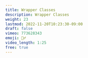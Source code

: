 ```yaml
---
title: Wrapper Classes
description: Wrapper Classes
weight: 23
lastmod: 2022-11-20T10:23:30-09:00
draft: false
vimeo: 773628343
emoji: 👮‍♂️
video_length: 1:25
free: true
---
```


